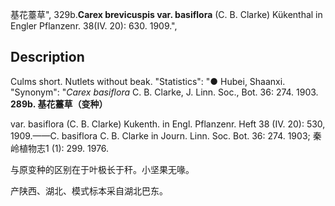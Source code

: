基花薹草",
329b.**Carex brevicuspis var. basiflora** (C. B. Clarke) Kükenthal in Engler Pflanzenr. 38(IV. 20): 630. 1909.",

## Description
Culms short. Nutlets without beak.
  "Statistics": "● Hubei, Shaanxi.
  "Synonym": "*Carex basiflora* C. B. Clarke, J. Linn. Soc., Bot. 36: 274. 1903.
**289b. 基花薹草（变种）**

var. basiflora (C. B. Clarke) Kukenth. in Engl. Pflanzenr. Heft 38 (IV. 20): 530, 1909.——C. basiflora C. B. Clarke in Journ. Linn. Soc. Bot. 36: 274. 1903; 秦岭植物志1 (1): 299. 1976.

与原变种的区别在于叶极长于秆。小坚果无喙。

产陕西、湖北、模式标本采自湖北巴东。
